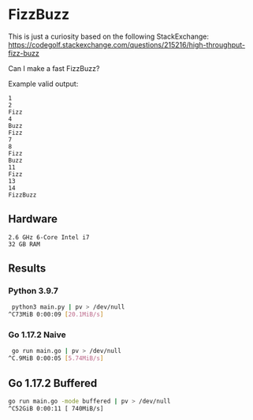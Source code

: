 # FizzBuzz

This is just a curiosity based on the following StackExchange: 
https://codegolf.stackexchange.com/questions/215216/high-throughput-fizz-buzz

Can I make a fast FizzBuzz?

Example valid output:

```
1
2
Fizz
4
Buzz
Fizz
7
8
Fizz
Buzz
11
Fizz
13
14
FizzBuzz
```

## Hardware

```
2.6 GHz 6-Core Intel i7
32 GB RAM
```


## Results

### Python 3.9.7

```bash
 python3 main.py | pv > /dev/null             
^C73MiB 0:00:09 [20.1MiB/s]
```

### Go 1.17.2 Naive

```bash
 go run main.go | pv > /dev/null
^C.9MiB 0:00:05 [5.74MiB/s]
```

## Go 1.17.2 Buffered

```bash
go run main.go -mode buffered | pv > /dev/null
^C52GiB 0:00:11 [ 740MiB/s]
```

